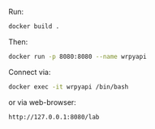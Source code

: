 Run:
```sh
docker build .
```

Then:
```sh
docker run -p 8080:8080 --name wrpyapi
```

Connect via:
```sh
docker exec -it wrpyapi /bin/bash
```
or via web-browser:
```http
http://127.0.0.1:8080/lab
```